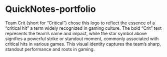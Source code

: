# QuickNotes-portfolio
Team Crit (short for “Critical”) chose this logo to reflect the essence of a “critical hit” a term widely recognized in gaming culture. The bold “Crit” text represents the team’s name and impact, while the star symbol above signifies a powerful strike or standout moment, commonly associated with critical hits in various games. This visual identity captures the team’s sharp, standout performance and roots in gaming.
